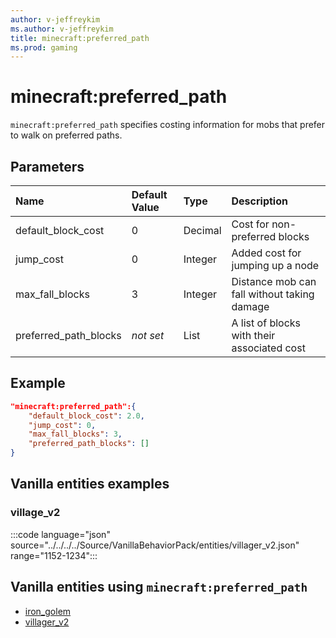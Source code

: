 ```yaml
---
author: v-jeffreykim
ms.author: v-jeffreykim
title: minecraft:preferred_path
ms.prod: gaming
---
```


# minecraft:preferred_path

`minecraft:preferred_path` specifies costing information for mobs that prefer to walk on preferred paths.

## Parameters

|Name |Default Value  |Type  |Description  |
|:----------|:----------|:----------|:----------|
| default_block_cost| 0| Decimal| Cost for non-preferred blocks |
| jump_cost| 0| Integer| Added cost for jumping up a node |
| max_fall_blocks| 3| Integer| Distance mob can fall without taking damage |
| preferred_path_blocks| *not set*| List| A list of blocks with their associated cost |

## Example

```json
"minecraft:preferred_path":{
    "default_block_cost": 2.0,
    "jump_cost": 0,
    "max_fall_blocks": 3,
    "preferred_path_blocks": []
}
```

## Vanilla entities examples

### village_v2

:::code language="json" source="../../../../Source/VanillaBehaviorPack/entities/villager_v2.json" range="1152-1234":::

## Vanilla entities using `minecraft:preferred_path`

- [iron_golem](../../../../Source/VanillaBehaviorPack_Snippets/entities/iron_golem.md)
- [villager_v2](../../../../Source/VanillaBehaviorPack_Snippets/entities/villager_v2.md)